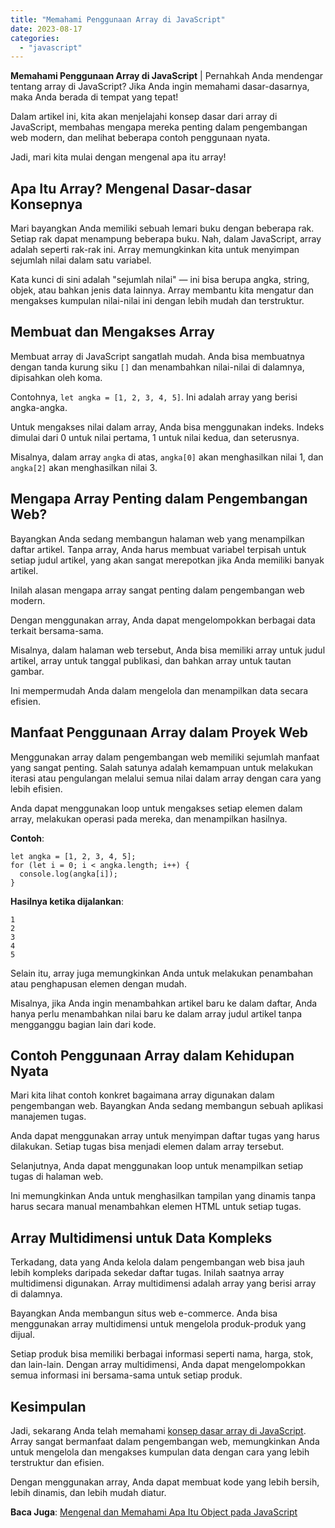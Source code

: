 ```yaml
---
title: "Memahami Penggunaan Array di JavaScript"
date: 2023-08-17
categories: 
  - "javascript"
---
```


**Memahami Penggunaan Array di JavaScript** | Pernahkah Anda mendengar tentang array di JavaScript? Jika Anda ingin memahami dasar-dasarnya, maka Anda berada di tempat yang tepat!

Dalam artikel ini, kita akan menjelajahi konsep dasar dari array di JavaScript, membahas mengapa mereka penting dalam pengembangan web modern, dan melihat beberapa contoh penggunaan nyata.

Jadi, mari kita mulai dengan mengenal apa itu array!

## **Apa Itu Array? Mengenal Dasar-dasar Konsepnya**

Mari bayangkan Anda memiliki sebuah lemari buku dengan beberapa rak. Setiap rak dapat menampung beberapa buku. Nah, dalam JavaScript, array adalah seperti rak-rak ini. Array memungkinkan kita untuk menyimpan sejumlah nilai dalam satu variabel.

Kata kunci di sini adalah "sejumlah nilai" — ini bisa berupa angka, string, objek, atau bahkan jenis data lainnya. Array membantu kita mengatur dan mengakses kumpulan nilai-nilai ini dengan lebih mudah dan terstruktur.

## **Membuat dan Mengakses Array**

Membuat array di JavaScript sangatlah mudah. Anda bisa membuatnya dengan tanda kurung siku `[]` dan menambahkan nilai-nilai di dalamnya, dipisahkan oleh koma.

Contohnya, `let angka = [1, 2, 3, 4, 5]`. Ini adalah array yang berisi angka-angka.

Untuk mengakses nilai dalam array, Anda bisa menggunakan indeks. Indeks dimulai dari 0 untuk nilai pertama, 1 untuk nilai kedua, dan seterusnya.

Misalnya, dalam array `angka` di atas, `angka[0]` akan menghasilkan nilai 1, dan `angka[2]` akan menghasilkan nilai 3.

## **Mengapa Array Penting dalam Pengembangan Web?**

Bayangkan Anda sedang membangun halaman web yang menampilkan daftar artikel. Tanpa array, Anda harus membuat variabel terpisah untuk setiap judul artikel, yang akan sangat merepotkan jika Anda memiliki banyak artikel.

Inilah alasan mengapa array sangat penting dalam pengembangan web modern.

Dengan menggunakan array, Anda dapat mengelompokkan berbagai data terkait bersama-sama.

Misalnya, dalam halaman web tersebut, Anda bisa memiliki array untuk judul artikel, array untuk tanggal publikasi, dan bahkan array untuk tautan gambar.

Ini mempermudah Anda dalam mengelola dan menampilkan data secara efisien.

## **Manfaat Penggunaan Array dalam Proyek Web**

Menggunakan array dalam pengembangan web memiliki sejumlah manfaat yang sangat penting. Salah satunya adalah kemampuan untuk melakukan iterasi atau pengulangan melalui semua nilai dalam array dengan cara yang lebih efisien.

Anda dapat menggunakan loop untuk mengakses setiap elemen dalam array, melakukan operasi pada mereka, dan menampilkan hasilnya.

**Contoh**:

```
let angka = [1, 2, 3, 4, 5];
for (let i = 0; i < angka.length; i++) {
  console.log(angka[i]);
}
```

**Hasilnya ketika dijalankan**:

```
1
2
3
4
5
```

Selain itu, array juga memungkinkan Anda untuk melakukan penambahan atau penghapusan elemen dengan mudah.

Misalnya, jika Anda ingin menambahkan artikel baru ke dalam daftar, Anda hanya perlu menambahkan nilai baru ke dalam array judul artikel tanpa mengganggu bagian lain dari kode.

## **Contoh Penggunaan Array dalam Kehidupan Nyata**

Mari kita lihat contoh konkret bagaimana array digunakan dalam pengembangan web. Bayangkan Anda sedang membangun sebuah aplikasi manajemen tugas.

Anda dapat menggunakan array untuk menyimpan daftar tugas yang harus dilakukan. Setiap tugas bisa menjadi elemen dalam array tersebut.

Selanjutnya, Anda dapat menggunakan loop untuk menampilkan setiap tugas di halaman web.

Ini memungkinkan Anda untuk menghasilkan tampilan yang dinamis tanpa harus secara manual menambahkan elemen HTML untuk setiap tugas.

## **Array Multidimensi untuk Data Kompleks**

Terkadang, data yang Anda kelola dalam pengembangan web bisa jauh lebih kompleks daripada sekedar daftar tugas. Inilah saatnya array multidimensi digunakan. Array multidimensi adalah array yang berisi array di dalamnya.

Bayangkan Anda membangun situs web e-commerce. Anda bisa menggunakan array multidimensi untuk mengelola produk-produk yang dijual.

Setiap produk bisa memiliki berbagai informasi seperti nama, harga, stok, dan lain-lain. Dengan array multidimensi, Anda dapat mengelompokkan semua informasi ini bersama-sama untuk setiap produk.

## **Kesimpulan**

Jadi, sekarang Anda telah memahami [konsep dasar array di JavaScript](https://ajiekusumadhany.com/memahami-penggunaan-array-di-javascript/). Array sangat bermanfaat dalam pengembangan web, memungkinkan Anda untuk mengelola dan mengakses kumpulan data dengan cara yang lebih terstruktur dan efisien.

Dengan menggunakan array, Anda dapat membuat kode yang lebih bersih, lebih dinamis, dan lebih mudah diatur.

**Baca Juga**: [Mengenal dan Memahami Apa Itu Object pada JavaScript](https://ajiekusumadhany.com/mengenal-apa-itu-object-pada-javascript/)
